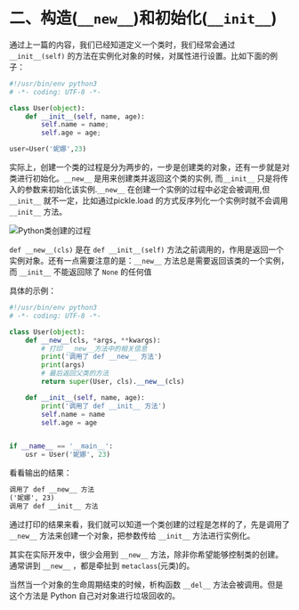 
# 二、构造(`__new__`)和初始化(`__init__`) #

通过上一篇的内容，我们已经知道定义一个类时，我们经常会通过 `__init__(self)` 的方法在实例化对象的时候，对属性进行设置。比如下面的例子：

```python
#!/usr/bin/env python3
# -*- coding: UTF-8 -*-

class User(object):
    def __init__(self, name, age):
        self.name = name;
        self.age = age;

user=User('妮娜',23)
```

实际上，创建一个类的过程是分为两步的，一步是创建类的对象，还有一步就是对类进行初始化。`__new__` 是用来创建类并返回这个类的实例, 而`__init__` 只是将传入的参数来初始化该实例.`__new__` 在创建一个实例的过程中必定会被调用,但 `__init__` 就不一定，比如通过pickle.load 的方式反序列化一个实例时就不会调用 `__init__` 方法。

![Python类创建的过程](http://upload-images.jianshu.io/upload_images/2136918-a2b39b078cc81841?imageMogr2/auto-orient/strip%7CimageView2/2/w/1240)

`def __new__(cls)` 是在 `def __init__(self)` 方法之前调用的，作用是返回一个实例对象。还有一点需要注意的是：`__new__` 方法总是需要返回该类的一个实例，而 `__init__`  不能返回除了 `None` 的任何值

具体的示例：

```python
#!/usr/bin/env python3
# -*- coding: UTF-8 -*-

class User(object):
    def __new__(cls, *args, **kwargs):
        # 打印 __new__方法中的相关信息
        print('调用了 def __new__ 方法')
        print(args)
        # 最后返回父类的方法
        return super(User, cls).__new__(cls)

    def __init__(self, name, age):
        print('调用了 def __init__ 方法')
        self.name = name
        self.age = age


if __name__ == '__main__':
    usr = User('妮娜', 23)
```

看看输出的结果：

```html
调用了 def __new__ 方法
('妮娜', 23)
调用了 def __init__ 方法
```

通过打印的结果来看，我们就可以知道一个类创建的过程是怎样的了，先是调用了 `__new__` 方法来创建一个对象，把参数传给 `__init__` 方法进行实例化。

其实在实际开发中，很少会用到 `__new__` 方法，除非你希望能够控制类的创建。通常讲到 `__new__` ，都是牵扯到 `metaclass`(元类)的。

当然当一个对象的生命周期结束的时候，析构函数 `__del__` 方法会被调用。但是这个方法是 Python 自己对对象进行垃圾回收的。
